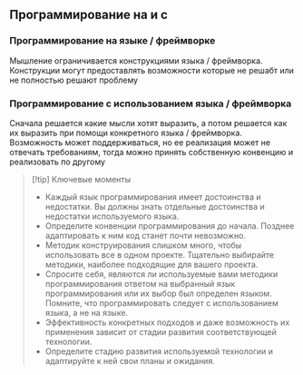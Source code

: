 ## Программирование на и с 

### Программирование на языке / фреймворке
Мышление ограничивается конструкциями языка / фреймворка. Конструкции могут предоставлять возможности которые не решабт или не полностью решают проблему
### Программирование с использованием языка / фреймворка
Сначала решается какие мысли хотят выразить, а потом решается как их выразить при помощи конкретного языка / фреймворка. Возможность может поддерживаться, но ее реализация может не отвечать требованиям, тогда можно принять собственную конвенцию и реализовать по другому

>[!tip] Ключевые моменты
>* Каждый язык программирования имеет достоинства и недостатки. Вы должны знать отдельные достоинства и недостатки используемого языка.
>* Определите конвенции программирования до начала. Позднее адаптировать к ним код станет почти невозможно.
>* Методик конструирования слишком много, чтобы использовать все в одном проекте. Тщательно выбирайте методики, наиболее подходящие для вашего проекта.
>* Спросите себя, являются ли используемые вами методики программирования ответом на выбранный язык программирования или их выбор был определен языком. Помните, что программировать следует с использованием языка, а не на языке.
>* Эффективность конкретных подходов и даже возможность их применения зависит от стадии развития соответствующей технологии.
  >* Определите стадию развития используемой технологии и адаптируйте к ней свои планы и ожидания.
